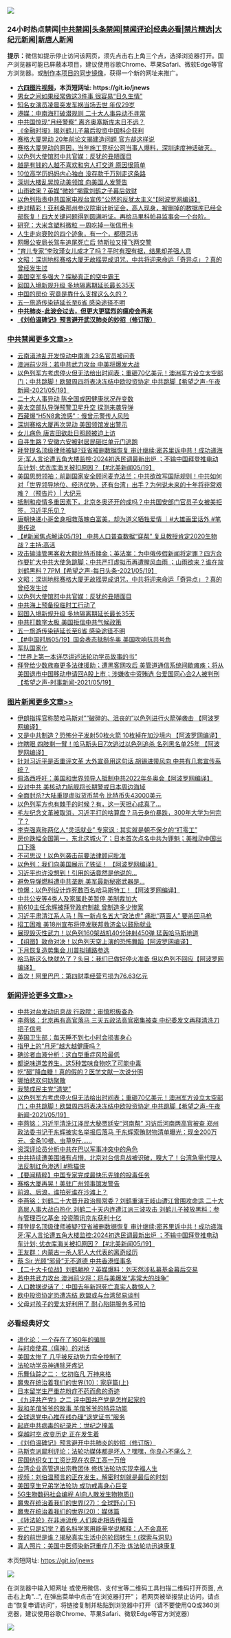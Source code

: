 ![](https://raw.githubusercontent.com/fqnews/bnews/master/64photo/fqnews-qr.jpg)

<div id="tt">
<h3>24小时热点禁闻|<a href="#%E4%B8%AD%E5%85%B1%E7%A6%81%E9%97%BB%E6%9B%B4%E5%A4%9A%E6%96%87%E7%AB%A0">中共禁闻</a>|<a href="#%E5%9B%BE%E7%89%87%E6%96%B0%E9%97%BB%E6%9B%B4%E5%A4%9A%E6%96%87%E7%AB%A0">头条禁闻</a>|<a href="#%E6%96%B0%E9%97%BB%E8%AF%84%E8%AE%BA%E6%9B%B4%E5%A4%9A%E6%96%87%E7%AB%A0">禁闻评论|<a href="#%E5%BF%85%E7%9C%8B%E7%BB%8F%E5%85%B8%E5%A5%BD%E6%96%87">经典必看|<a href="/video.md#%E7%A6%81%E7%89%87%E7%B2%BE%E9%80%89">禁片精选</a>|<a href="https://github.com/fqnews/djy/blob/master/gb/nf1351518.md#1">大纪元新闻</a>|<a href="https://github.com/fqnews/ntdtv/blob/master/gb/prog204.md#1">新唐人新闻</a></h3>
<div><b>提示：</b>微信如提示停止访问该网页，须先点击右上角三个点，选择浏览器打开。国产浏览器可能已屏蔽本项目，建议使用谷歌Chrome、苹果Safari、微软Edge等官方浏览器。或<a href="https://github.com/fqnews/bnews/blob/master/%E5%88%B6%E4%BD%9Cgit%E7%A6%81%E9%97%BB%E9%95%9C%E5%83%8F.md">制作本项目的同步镜像</a>，获得一个新的网址来推广。</div>
<ul>
<li><b><a href="http://d1.bdrive.tk/64.mp4" target="_blank">六四图片视频</a>，本页短网址: https://git.io/jnews</b></li>
<li><a href="/lifebaike/20210519/1549678.md">男女之间如果经常做这3件事 很容易“日久生情”</a></li>
<li><a href="/yule/20210520/1549969.md">知名女演员凌晨突发车祸当场去世 年仅29岁</a></li>
<li><a href="/cnnews/20210519/1549795.md">港媒：中南海打破潜规则 二十大人事异动不寻常</a></li>
<li><a href="/cnnews/20210520/1549933.md">中共国惊现“月经警察” 离齐奥塞斯库末日不远？</a></li>
<li><a href="/ssgc/20210519/1549622.md">《金融时报》揭刘鹤儿子幕后投资中国科企获利</a></li>
<li><a href="/cbnews/20210519/1549842.md">赛格大厦晃动 20年前论文揭建造问题 官方却这样说</a></li>
<li><a href="/bannedvideo/20210520/1550045.md">赛格大厦晃动的原因，当年施工竞标公司当事人爆料，深圳速度神话破灭。</a></li>
<li><a href="/cbnews/20210520/1550022.md">以色列大使馆怼中共官媒：反犹的丑陋面目</a></li>
<li><a href="/lifebaike/20210519/1549679.md">越是有钱的人越不喜欢和穷人打交道 原因很简单</a></li>
<li><a href="/cnnews/20210520/1550011.md">10位高学历妈妈内心独白 没存款千万别走这条路</a></li>
<li><a href="/cbnews/20210520/1549900.md">深圳大楼乱晃惊动美领馆 向美国人发警告</a></li>
<li><a href="/headline/20210519/1549709.md">山雨欲来？英媒“微妙”揭露刘鹤之子幕后敛财</a></li>
<li><a href="/worldnews/20210519/1549641.md">以色列指责中共国家电视台宣传"公然的反犹太主义“【阿波罗网编译】</a></li>
<li><a href="/comments/20210519/1549689.md">绝对精彩！亚利桑那州参议院审计听证会，高人现身，被删掉的数据库已经全部恢复！四大关键问题得到圆满听证。再给马里科帕县监事会一个台阶。</a></li>
<li><a href="/cnnews/20210520/1549963.md">研究：大米含塑料微粒 一周吃掉一张信用卡</a></li>
<li><a href="/funmedia/20210520/1550044.md">人生走向衰败的四个迹象，有一个，都很忌讳</a></li>
<li><a href="/cbnews/20210519/1549676.md">网曝公安局长驾车追尾死亡后 特斯拉又撞飞两交警</a></li>
<li><a href="/lifebaike/20210520/1550030.md">“育儿专家”李玫瑾女儿成才了吗？平时有理有据，结果却差强人意</a></li>
<li><a href="/cbnews/20210520/1550052.md">文昭：深圳地标赛格大厦无故摇晃成诅咒，中共将迎来命运「奇异点」？真的曾经发生过</a></li>
<li><a href="/cbnews/20210519/1549646.md">美国空军多强大？探秘真正的空中霸王</a></li>
<li><a href="/cbnews/20210520/1549999.md">回国入境新规升级 多地隔离期延长最长35天</a></li>
<li><a href="/comments/20210519/1549677.md">中国的房价 究竟是靠什么支撑这么久的？</a></li>
<li><a href="/cbnews/20210520/1549958.md">五一旅游传染链延长至6省 感染途径不明</a></li>
<li><b><a href="/comments/20200211/1275071.md" target="_blank">中共肺炎-此波会过去，但更大更猛烈的瘟疫会再来</a></b></li>
<li><b><a href="/comments/20200207/1272816.md" target="_blank">《刘伯温碑记》预言避开武汉肺炎的妙招（修订版）</a></b></li>
</ul>
</div>

<div class="catlist">
<h3><a href="/cbnews/" target="_blank">中共禁闻</a><span><a href="/cbnews/" target="_blank" rel="nofollow">更多文章>></a></span></h3>
<ul>
<li><a href="/cbnews/20210520/1550267.md" target="_blank">云南滇池乱开发惊动中南海 23名官员被问责</a></li>
<li><a href="/cbnews/20210520/1550249.md" target="_blank">澳洲前少将：若中共武力攻台 中美将爆发大战</a></li>
<li><a href="/comments/20210520/1550216.md" target="_blank">以色列军方考虑停火但无法给出时间表；重砸70亿美元！澳洲军方设立太空部门；中共跳脚！欧盟周四将表决冻结中欧投资协定 中共跳脚【希望之声-午夜新闻-2021/05/19】</a></li>
<li><a href="/cbnews/20210520/1550214.md" target="_blank">二十大人事异动 陈全国或因健康状况存变数</a></li>
<li><a href="/cbnews/20210520/1550213.md" target="_blank">美太空部队导弹预警卫星升空 探测来袭导弹</a></li>
<li><a href="/cbnews/20210520/1550188.md" target="_blank">西藏爆“H5N8禽流感”：俄曾示警传人风险</a></li>
<li><a href="/cbnews/20210520/1550187.md" target="_blank">深圳赛格大厦再次晃动 美国领馆发出警示</a></li>
<li><a href="/cbnews/20210520/1550170.md" target="_blank">女儿病危 唐吉田欲赴日照顾被迫上访</a></li>
<li><a href="/cbnews/20210520/1550169.md" target="_blank">自寻生路？安徽六安被封居民砸烂单元门逃跑</a></li>
<li><a href="/comments/20210520/1550163.md" target="_blank">拜登提名顶级律师被疑?亚省被删数据恢复 审计继续;密苏里诉中共！成功递海牙;军人言论遭五角大楼监控;2024初选民调最新出炉 ；不输中国拜登推电动车计划; 优衣库海关被扣原因？【#北美新闻05/19】</a></li>
<li><a href="/cbnews/20210520/1550080.md" target="_blank">美国思想领袖：前副国家安全顾问麦克法兰：中共欲改写国际规则！中共如何对「世界领导地位、经济优势，还有台湾」出手？为何说未来的十年将非常艰难？（预告片）| 大纪元</a></li>
<li><a href="/comments/20210520/1550078.md" target="_blank">抵制和疫情多重因素下，北京冬奥还开的成吗？中共国安部门官员子女被美拒签，习近平乐见？</a></li>
<li><a href="/comments/20210520/1550074.md" target="_blank">唐朝快递小哥舍身相救落魄白富美，却为道义牺牲爱情 ｜#大雄画里话外 #笔墨传说</a></li>
<li><a href="/comments/20210520/1550070.md" target="_blank">【#新闻焦点解读05/19】 中共人口普查数据“穿帮”  复旦教授肯定2020生物战？主持:高洁</a></li>
<li><a href="/comments/20210520/1550053.md" target="_blank">攻击输油管黑客收大额比特币赎金；英法案：为中俄传假新闻将定罪？四方合作要扩大中共大使急跳脚；中共严打虚拟币再遭腥风血雨 ；山雨欲来？谁在放刘鹤黑料？7PM【希望之声-每日头条-2021/05/19】</a></li>
<li><a href="/cbnews/20210520/1550052.md" target="_blank">文昭：深圳地标赛格大厦无故摇晃成诅咒，中共将迎来命运「奇异点」？真的曾经发生过</a></li>
<li><a href="/cbnews/20210520/1550022.md" target="_blank">以色列大使馆怼中共官媒：反犹的丑陋面目</a></li>
<li><a href="/comments/20210520/1550016.md" target="_blank">中共海上预备役临时工行动了</a></li>
<li><a href="/cbnews/20210520/1549999.md" target="_blank">回国入境新规升级 多地隔离期延长最长35天</a></li>
<li><a href="/cbnews/20210520/1549959.md" target="_blank">中共打数字太极 美国拒信中共气候政策</a></li>
<li><a href="/cbnews/20210520/1549958.md" target="_blank">五一旅游传染链延长至6省 感染途径不明</a></li>
<li><a href="/comments/20210520/1549953.md" target="_blank">【#中国时局05/19】国会表态抵制冬奥 美国吹响抗共号角</a></li>
<li><a href="/comments/20210520/1549945.md" target="_blank">军队国家化</a></li>
<li><a href="/cbnews/20210520/1549944.md" target="_blank">“世界上第一本详尽讲述法轮功学员故事的书”</a></li>
<li><a href="/comments/20210520/1549923.md" target="_blank">拜登给少数族裔更多法律援助；遭黑客网攻后 美管道通信系统间歇瘫痪；将从美国退市中国移动申请回A股上市；涉嫌收中资贿选 台爱国同心会2人被判刑【希望之声-时事新闻-2021/05/19】</a></li>

</ul>
</div>
<div class="catlist">
<h3><a href="/topimagenews/" target="_blank">图片新闻</a><span><a href="/topimagenews/" target="_blank" rel="nofollow">更多文章>></a></span></h3>
<ul>
<li><a href="/topimagenews/20210520/1550150.md" target="_blank">伊朗指挥官称赞哈马斯对”“破碎的、沮丧的”以色列进行火箭弹袭击 【阿波罗网编译】</a></li>
<li><a href="/topimagenews/20210519/1549605.md" target="_blank">又是中共制造？恐怖分子发射50枚火箭 10枚掉在加沙境内 【阿波罗网编译】</a></li>
<li><a href="/topimagenews/20210519/1549591.md" target="_blank">炸瞎眼 四肢剩一臂！哈马斯头目7次逃过以色列追杀 名列黑名单25年 【阿波罗网编译】</a></li>
<li><a href="/topimagenews/20210519/1549524.md" target="_blank">针对习近平是否重评文革 大外宣竟用这句话 胡锡进带风向 中共有几套宣传系统？</a></li>
<li><a href="/topimagenews/20210519/1549350.md" target="_blank">佩洛西呼吁：美国和世界领导人抵制中共2022年冬奥会【阿波罗网编译】</a></li>
<li><a href="/topimagenews/20210519/1549228.md" target="_blank">应对中共 美核动力航舰将长期警戒日本周边海域</a></li>
<li><a href="/topimagenews/20210518/1549110.md" target="_blank">全面封杀?大陆重提虚拟货币禁令 比特币失43000美元</a></li>
<li><a href="/topimagenews/20210518/1548857.md" target="_blank">以色列军方也有棘手的时候？有，这一天担心成真了…</a></li>
<li><a href="/topimagenews/20210518/1548658.md" target="_blank">毛左纪念文革被取消，习近平打的啥算盘？马云身价暴跌，300年大学为何完了？</a></li>
<li><a href="/topimagenews/20210518/1548437.md" target="_blank">李克强喜称两亿人“灵活就业” 专家讽 : 其实就是朝不保夕的“打零工”</a></li>
<li><a href="/topimagenews/20210517/1548236.md" target="_blank">房价跌幅全国第一，东北这城火了；日本首次点名中共为罪魁；美推动中国出口下降</a></li>
<li><a href="/topimagenews/20210517/1548134.md" target="_blank">不可思议！以色列袭击前要法律顾问批准</a></li>
<li><a href="/topimagenews/20210517/1547999.md" target="_blank">以色列：我们向美国展示了铁证！ 【阿波罗网编译】</a></li>
<li><a href="/topimagenews/20210516/1547584.md" target="_blank">习近平也许没想到！引用的话竟然是他说的…</a></li>
<li><a href="/topimagenews/20210516/1547479.md" target="_blank">避免导弹燃料遭中共垄断 美军最新秘密武器是&#8230;</a></li>
<li><a href="/topimagenews/20210516/1547448.md" target="_blank">惊爆：以色列设计炸死数百名哈马斯特工！【阿波罗网编译】</a></li>
<li><a href="/topimagenews/20210515/1547137.md" target="_blank">中共公安等4类人及家属赴美暂停 美制裁加大</a></li>
<li><a href="/topimagenews/20210515/1547118.md" target="_blank">前610主任余辉被拜登政府制裁 曾制造多少惨案</a></li>
<li><a href="/topimagenews/20210515/1546995.md" target="_blank">习近平肃清江系人马！陈一新点名五大“政法虎” 痛批“两面人” 要杀回马枪</a></li>
<li><a href="/topimagenews/20210515/1546970.md" target="_blank">招工困难 美18州宣布将停发联邦救济金以鼓励就业</a></li>
<li><a href="/topimagenews/20210515/1546892.md" target="_blank">展现毁灭性武力！以色列160架战机40分钟射450弹 猛轰哈马斯地道</a></li>
<li><a href="/topimagenews/20210515/1546891.md" target="_blank">【组图】致命对决！以色列天空上演的恐怖舞蹈【阿波罗网编译】</a></li>
<li><a href="/topimagenews/20210515/1546872.md" target="_blank">下月恢复造势集会 川普拟铺路参选</a></li>
<li><a href="/topimagenews/20210515/1546849.md" target="_blank">哈马斯这么快就怂了？头目：我们已做好停火准备 但以色列不回应【阿波罗网编译】</a></li>
<li><a href="/topimagenews/20210514/1546230.md" target="_blank">首次！阿里巴巴：第四财季经营亏损为76.63亿元</a></li>

</ul>
</div>
<div class="catlist">
<h3><a href="/comments/" target="_blank">新闻评论</a><span><a href="/comments/" target="_blank" rel="nofollow">更多文章>></a></span></h3>
<ul>
<li><a href="/comments/20210520/1550273.md" target="_blank">中共对台发动讯息战 行政院：审慎积极查办</a></li>
<li><a href="/comments/20210520/1550247.md" target="_blank">李燕铭：北京再有高官落马 三天五政法高官密集被查 中纪委发文再释清洗刀把子信号</a></li>
<li><a href="/comments/20210520/1550246.md" target="_blank">英国卫生部：每天睡不到七小时会损害身心</a></li>
<li><a href="/comments/20210520/1550245.md" target="_blank">指甲上的“月牙”越大越健康吗？</a></li>
<li><a href="/comments/20210520/1550244.md" target="_blank">确诊者血液分析：这血型重症风险最低</a></li>
<li><a href="/comments/20210520/1550243.md" target="_blank">都说味道苦养生，这5种苦味食物吃了可能中毒</a></li>
<li><a href="/comments/20210520/1550242.md" target="_blank">吃“醋”降血糖！真的假的？医学文献一次说分明</a></li>
<li><a href="/comments/20210520/1550233.md" target="_blank">哪怕悲欢何妨聚散</a></li>
<li><a href="/comments/20210520/1550232.md" target="_blank">我赞成民主党“清党”</a></li>
<li><a href="/comments/20210520/1550216.md" target="_blank">以色列军方考虑停火但无法给出时间表；重砸70亿美元！澳洲军方设立太空部门；中共跳脚！欧盟周四将表决冻结中欧投资协定 中共跳脚【希望之声-午夜新闻-2021/05/19】</a></li>
<li><a href="/comments/20210520/1550212.md" target="_blank">李燕铭：习近平清洗江泽民大秘贾廷安“河南帮” 习访后河南两高官被查 郑州政法委书记于东辉被实名举报后落马 于东辉索贿财物清单曝光：现金200万元、金条10根、虫草9斤……</a></li>
<li><a href="/comments/20210520/1550205.md" target="_blank">资深评论员分析中共在巴以军事冲突中的角色</a></li>
<li><a href="/comments/20210520/1550201.md" target="_blank">中共持续遭美围堵有点懵，北京对台信息战被识破，糗大了！台湾急需代理人法反制红色渗透│#熊猫侠</a></li>
<li><a href="/comments/20210520/1550189.md" target="_blank">【要闻精粹】中国专家完成最快乐先锋的投毒任务</a></li>
<li><a href="/comments/20210520/1550179.md" target="_blank">赛格大厦再晃！美驻广州领事馆发警告</a></li>
<li><a href="/comments/20210520/1550177.md" target="_blank">前浪、后浪，谁拍死谁在沙滩上？</a></li>
<li><a href="/comments/20210520/1550168.md" target="_blank">李燕铭：刘鹤二十大晋升政治局常委？刘鹤重演王岐山遭江曾围攻命运 二十大高层人事大战白热化 刘鹤二十天内连遭江派三波攻击 刘鹤儿子被放黑料：参与管理百亿基金 投资腾讯京东获利十亿</a></li>
<li><a href="/comments/20210520/1550163.md" target="_blank">拜登提名顶级律师被疑?亚省被删数据恢复 审计继续;密苏里诉中共！成功递海牙;军人言论遭五角大楼监控;2024初选民调最新出炉 ；不输中国拜登推电动车计划; 优衣库海关被扣原因？【#北美新闻05/19】</a></li>
<li><a href="/comments/20210520/1550156.md" target="_blank">王友群：内蒙古一杀人犯人大代表的离奇经历</a></li>
<li><a href="/comments/20210520/1550143.md" target="_blank">蔡 Sir 光顾“邪骨”无不道德 中共香港怪事多</a></li>
<li><a href="/comments/20210520/1550142.md" target="_blank">【二十大卡位战】刘鹤躺枪？英媒爆料：刘天然涉私募基金幕后交易</a></li>
<li><a href="/comments/20210520/1550141.md" target="_blank">若中共武力攻台 澳洲前少将：将与美爆发“非常大的战争”</a></li>
<li><a href="/comments/20210520/1550140.md" target="_blank">人口数据说话了：中国去年新冠死亡真实人数惊人？</a></li>
<li><a href="/comments/20210520/1550139.md" target="_blank">欧中投资协定恐遭冻结 欧盟或与台湾贸易谈判</a></li>
<li><a href="/comments/20210520/1550131.md" target="_blank">父母对孩子的爱太好利用了 耐心陷阱服务多可怕</a></li>

</ul>
</div>

<div class="catlist">
<h3>必看经典好文</h3>
<ul>
<li><a href="/comments/20200907/1392278.md" target="_blank">进化论：一个存在了160年的骗局</a></li>
<li><a href="/comments/20200327/1301424.md" target="_blank">与时疫使君（瘟神）的对话</a></li>
<li><a href="/comments/20200624/1349702.md" target="_blank">美国太惨了 几乎被反动势力完全控制了</a></li>
<li><a href="/health/20170626/780263.md" target="_blank">法轮功学员神通除牙疼记</a></li>
<li><a href="/tculture/20170711/790081.md" target="_blank">乐舞仙踪之二： 忆初临凡 万神来格</a></li>
<li><a href="/topimagenews/20180529/950153.md" target="_blank">魔鬼在统治着我们的世界(10)：家庭篇(上)</a></li>
<li><a href="/comments/20210324/1511732.md" target="_blank">日本留学生严重花粉症不药而愈的奇迹</a></li>
<li><a href="/bookonline/20131116/201055.md" target="_blank">《九评共产党》之二 评中国共产党是怎样起家的</a></li>
<li><a href="/tculture/20200917/1398046.md" target="_blank">我和羊倌爷爷的故事 羊倌爷爷的特异功能</a></li>
<li><a href="/cbnews/20200819/1382346.md" target="_blank">全球退党中心推在线办理“退党证书”服务</a></li>
<li><a href="/comments/20200702/1354076.md" target="_blank">起底中共病毒的纪录片：世纪之掩盖</a></li>
<li><a href="/comments/20200626/1259925.md" target="_blank">穿越时空 改变历史 正在发生着</a></li>
<li><a href="/comments/20200207/1272816.md" target="_blank">《刘伯温碑记》预言避开中共肺炎的妙招（修订版）</a></li>
<li><a href="/comments/20210207/1482940.md" target="_blank">马斯克派犀利评论：法轮功媒体都是坏人？嘿嘿，你良心不痛么？</a></li>
<li><a href="/lifebaike/20200515/1328783.md" target="_blank">民国纺织女工工资比现在农民工高一万倍</a></li>
<li><a href="/comments/20200528/1335859.md" target="_blank">台湾企业高管退出宗教团体 修炼法轮功实现幸福人生</a></li>
<li><a href="/comments/20200628/1351782.md" target="_blank">视频：刘伯温预言的正在发生，解密时刻就是最后的时刻</a></li>
<li><a href="/comments/20210509/1542373.md" target="_blank">美国孪生兄弟学法轮功 成功戒毒身心巨变</a></li>
<li><a href="/topimagenews/20200527/1335347.md" target="_blank">5G生物数码社会编程 AI向人散发生物物质()</a></li>
<li><a href="/comments/20181224/1052333.md" target="_blank">魔鬼在统治着我们的世界(27)：全球野心(下)</a></li>
<li><a href="/comments/20180725/976787.md" target="_blank">魔鬼在统治着我们的世界(20)：媒体篇</a></li>
<li><a href="/comments/20210509/1542786.md" target="_blank">《转法轮》在非洲流传 人们奔走相告传福音</a></li>
<li><a href="/comments/20200704/1355375.md" target="_blank">死亡只是幻觉？着名科学家用能量学说解释：人不会真死</a></li>
<li><a href="/comments/20200715/1359453.md" target="_blank">我的前世是谁？揭秘真实生活中的轮回转生！(探索与洞见)</a></li>
<li><a href="/comments/20210215/1487728.md" target="_blank">真人照片：美国中医师染新冠重症几不治 炼法轮功迅速康复</a></li>

</ul>
</div>

本页短网址: https://git.io/jnews

![](https://raw.githubusercontent.com/fqnews/bnews/master/64photo/fqnews-qr.jpg)

在浏览器中输入短网址 或使用微信、支付宝等二维码工具扫描二维码打开页面, 点击右上角"...", 在弹出菜单中点击“在浏览器打开”； 若网页被举报禁止访问，请点击“恢复申请访问”，将链接复制并粘贴到浏览器中打开（请不要使用QQ或360浏览器，建议使用谷歌Chrome、苹果Safari、微软Edge等官方浏览器）

![](https://raw.githubusercontent.com/fqnews/bnews/master/64photo/wx.jpg)